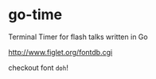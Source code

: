 # go-time

Terminal Timer for flash talks written in Go

http://www.figlet.org/fontdb.cgi

checkout font `doh`!

